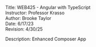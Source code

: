 Title: WEB425 - Angular with TypeScript  
Instructor: Professor Krasso  
Author: Brooke Taylor  
Date: 6/17/23  
Revision: 4/30/25  

Description: Enhanced Composer App  

